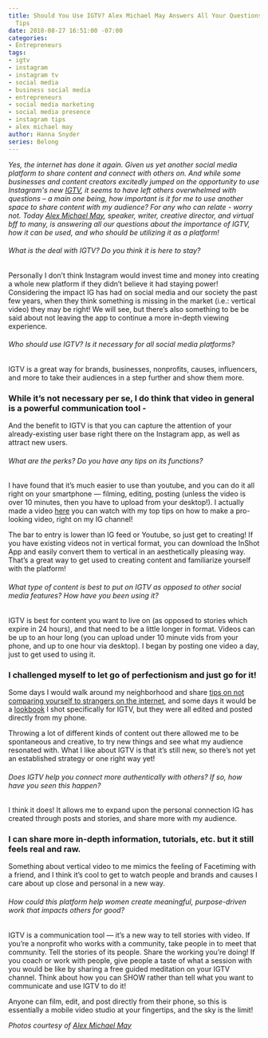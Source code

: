 ```yaml
---
title: Should You Use IGTV? Alex Michael May Answers All Your Questions & Shares Her
  Tips
date: 2018-08-27 16:51:00 -07:00
categories:
- Entrepreneurs
tags:
- igtv
- instagram
- instagram tv
- social media
- business social media
- entrepreneurs
- social media marketing
- social media presence
- instagram tips
- alex michael may
author: Hanna Snyder
series: Belong
---
```


_Yes, the internet has done it again. Given us yet another social media platform to share content and connect with others on. And while some businesses and content creators excitedly jumped on the opportunity to use Instagram's new [IGTV](https://itunes.apple.com/us/app/igtv/id1394351700?mt=8), it seems to have left others overwhelmed with questions – a main one being, how important is it for me to use _another_ space to share content with my audience? For any who can relate - worry not. Today [Alex Michael May](http://alexmichaelmay.com/), speaker, writer, creative director, and virtual bff to many, is answering all our questions about the importance of IGTV, how it can be used, and who should be utilizing it as a platform!_

###### What is the deal with IGTV? Do you think it is here to stay?

Personally I don’t think Instagram would invest time and money into creating a whole new platform if they didn’t believe it had staying power! Considering the impact IG has had on social media and our society the past few years, when they think something is missing in the market (i.e.: vertical video) they may be right! We will see, but there’s also something to be be said about not leaving the app to continue a more in-depth viewing experience.

###### Who should use IGTV? Is it necessary for all social media platforms?

IGTV is a great way for brands, businesses, nonprofits, causes, influencers, and more to take their audiences in a step further and show them more. 

### While it’s not necessary per se, I do think that video in general is a powerful communication tool -

And the benefit to IGTV is that you can capture the attention of your already-existing user base right there on the Instagram app, as well as attract new users.

###### What are the perks? Do you have any tips on its functions?

I have found that it’s much easier to use than youtube, and you can do it all right on your smartphone — filming, editing, posting (unless the video is over 10 minutes, then you have to upload from your desktop!). I actually made a video [here](https://www.instagram.com/tv/Bkl1WLkg0cD/) you can watch with my top tips on how to make a pro-looking video, right on my IG channel! 

The bar to entry is lower than IG feed or Youtube, so just get to creating! If you have existing videos not in vertical format, you can download the InShot App and easily convert them to vertical in an aesthetically pleasing way. That’s a great way to get used to creating content and familiarize yourself with the platform!

###### What type of content is best to put on IGTV as opposed to other social media features? How have you been using it?

IGTV is best for content you want to live on (as opposed to stories which expire in 24 hours), and that need to be a little longer in format. Videos can be up to an hour long (you can upload under 10 minute vids from your phone, and up to one hour via desktop). I began by posting one video a day, just to get used to using it. 

### I challenged myself to let go of perfectionism and just go for it! 

Some days I would walk around my neighborhood and share [tips on not comparing yourself to strangers on the internet](https://www.instagram.com/tv/Bkyp80rg6vb/), and some days it would be a [lookbook](https://www.instagram.com/tv/Bkdq9dKgDcg/) I shot specifically for IGTV, but they were all edited and posted directly from my phone.

Throwing a lot of different kinds of content out there allowed me to be spontaneous and creative, to try new things and see what my audience resonated with. What I like about IGTV is that it’s still new, so there’s not yet an established strategy or one right way yet!

###### Does IGTV help you connect more authentically with others? If so, how have you seen this happen?

I think it does! It allows me to expand upon the personal connection IG has created through posts and stories, and share more with my audience. 

### I can share more in-depth information, tutorials, etc. but it still feels real and raw. 

Something about vertical video to me mimics the feeling of Facetiming with a friend, and I think it’s cool to get to watch people and brands and causes I care about up close and personal in a new way.

###### How could this platform help women create meaningful, purpose-driven work that impacts others for good?

IGTV is a communication tool — it’s a new way to tell stories with video. If you’re a nonprofit who works with a community, take people in to meet that community. Tell the stories of its people. Share the working you’re doing! If you coach or work with people, give people a taste of what a session with you would be like by sharing a free guided meditation on your IGTV channel. Think about how you can SHOW rather than tell what you want to communicate and use IGTV to do it! 

Anyone can film, edit, and post directly from their phone, so this is essentially a mobile video studio at your fingertips, and the sky is the limit! 

_Photos courtesy of [Alex Michael May](http://alexmichaelmay.com/)_